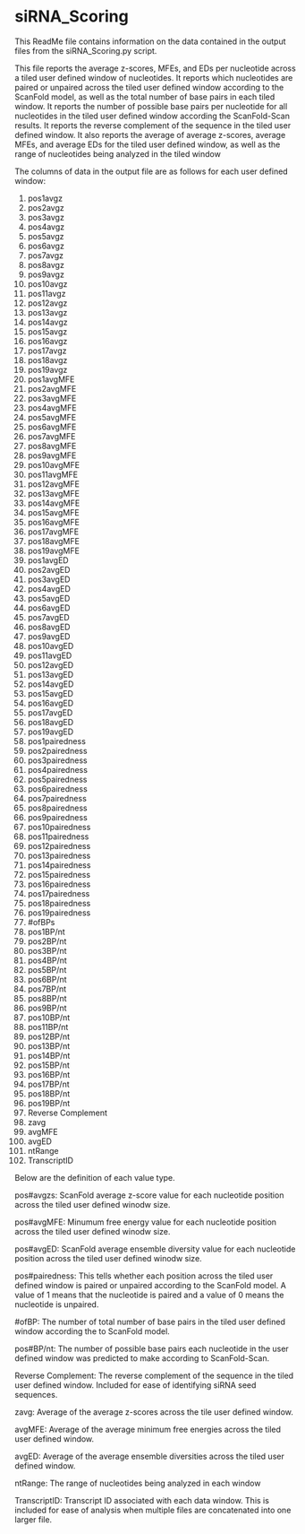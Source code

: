 # siRNA_Scoring
This ReadMe file contains information on the data contained in the output files from the siRNA_Scoring.py script.


This file reports the average z-scores, MFEs, and EDs per nucleotide across a tiled user defined window of nucleotides. It reports which nucleotides are paired or unpaired across the tiled user defined window according to the ScanFold model, as well as the total number of base pairs in each tiled window. It reports the number of possible base pairs per nucleotide for all nucleotides in the tiled user defined window according the ScanFold-Scan results. It reports the reverse complement of the sequence in the tiled user defined window. It also reports the average of average z-scores, average MFEs, and average EDs for the tiled user defined window, as well as the range of nucleotides being analyzed in the tiled window 


The columns of data in the output file are as follows for each user defined window: 

1. pos1avgz
2. pos2avgz
3. pos3avgz	
4. pos4avgz 
5. pos5avgz	
6. pos6avgz	
7. pos7avgz	
8. pos8avgz
9. pos9avgz		
10. pos10avgz 	
11. pos11avgz 	
12. pos12avgz 	
13. pos13avgz 	
14. pos14avgz 	
15. pos15avgz 	
16. pos16avgz 	
17. pos17avgz 	
18. pos18avgz 	
19. pos19avgz 	
20. pos1avgMFE	
21. pos2avgMFE	
22. pos3avgMFE	
23. pos4avgMFE	
24. pos5avgMFE	
25. pos6avgMFE	
26. pos7avgMFE	
27. pos8avgMFE	
28. pos9avgMFE	
29. pos10avgMFE	
30. pos11avgMFE	
31. pos12avgMFE	
32. pos13avgMFE	
33. pos14avgMFE	
34. pos15avgMFE	
35. pos16avgMFE	
36. pos17avgMFE	
37. pos18avgMFE	
38. pos19avgMFE	
39. pos1avgED	
40. pos2avgED	
41. pos3avgED	
42. pos4avgED	
43. pos5avgED	
44. pos6avgED	
45. pos7avgED	
46. pos8avgED	
47. pos9avgED	
48. pos10avgED	
49. pos11avgED	
50. pos12avgED	
51. pos13avgED	
52. pos14avgED	
53. pos15avgED	
54. pos16avgED	
55. pos17avgED	
56. pos18avgED	
57. pos19avgED	
58. pos1pairedness	
59. pos2pairedness	
60. pos3pairedness	
61. pos4pairedness	
62. pos5pairedness	
63. pos6pairedness	
64. pos7pairedness	
65. pos8pairedness	
66. pos9pairedness	
67. pos10pairedness	
68. pos11pairedness	
69. pos12pairedness	
70. pos13pairedness	
71. pos14pairedness	
72. pos15pairedness	
73. pos16pairedness	
74. pos17pairedness	
75. pos18pairedness	
76. pos19pairedness	
77. #ofBPs	
78. pos1BP/nt	
79. pos2BP/nt	
80. pos3BP/nt	
81. pos4BP/nt	
82. pos5BP/nt	
83. pos6BP/nt	
84. pos7BP/nt	
85. pos8BP/nt	
86. pos9BP/nt	
87. pos10BP/nt	
88. pos11BP/nt	
89. pos12BP/nt	
90. pos13BP/nt	
91. pos14BP/nt	
92. pos15BP/nt	
93. pos16BP/nt	
94. pos17BP/nt	
95. pos18BP/nt	
96. pos19BP/nt	
97. Reverse Complement
98. zavg	
99. avgMFE	
100. avgED	
101. ntRange
102. TranscriptID


Below are the definition of each value type.

pos#avgzs: ScanFold average z-score value for each nucleotide position across the tiled user defined winodw size.

pos#avgMFE: Minumum free energy value for each nucleotide position across the tiled user defined winodw size.

pos#avgED: ScanFold average ensemble diversity value for each nucleotide position across the tiled user defined winodw size.

pos#pairedness: This tells whether each position across the tiled user defined window is paired or unpaired according to the ScanFold model. A value of 1 means that the nucleotide is paired and a value of 0 means the nucleotide is unpaired. 

#ofBP: The number of total number of base pairs in the tiled user defined window according the to ScanFold model.

pos#BP/nt: The number of possible base pairs each nucleotide in the user defined window was predicted to make according to ScanFold-Scan.

Reverse Complement: The reverse complement of the sequence in the tiled user defined window. Included for ease of identifying siRNA seed sequences.

zavg: Average of the average z-scores across the tile user defined window.

avgMFE: Average of the average minimum free energies across the tiled user defined window.

avgED: Average of the average ensemble diversities across the tiled user defined window.

ntRange: The range of nucleotides being analyzed in each window

TranscriptID: Transcript ID associated with each data window. This is included for ease of analysis when multiple files are concatenated into one larger file.
